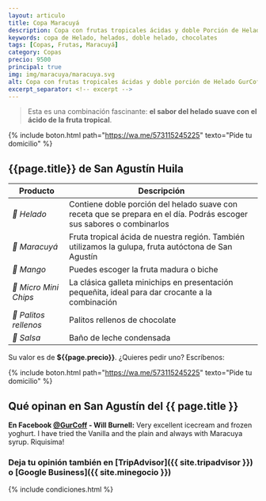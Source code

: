 ```yaml
---
layout: articulo
title: Copa Maracuyá
description: Copa con frutas tropicales ácidas y doble Porción de Helado Suave
keywords: copa de Helado, helados, doble helado, chocolates
tags: [Copas, Frutas, Maracuyá]
category: Copas
precio: 9500
principal: true
img: img/maracuya/maracuya.svg
alt: Copa con frutas tropicales ácidas y doble porción de Helado GurCoff
excerpt_separator: <!-- excerpt -->
---
```

>Esta es una combinación fascinante: **el sabor del helado suave con el ácido de la fruta tropical**.

<!-- excerpt -->

{% include boton.html path="https://wa.me/573115245225" texto="Pide tu domicilio" %}

## {{page.title}} de San Agustín Huila

| Producto | Descripción |
| ----------- | ------ |
| *🍦 Helado* | Contiene doble porción del helado suave con receta que se prepara en el día. Podrás escoger sus sabores o combinarlos |
| *🍋 Maracuyá* | Fruta tropical ácida de nuestra región. También utilizamos la gulupa, fruta autóctona de San Agustín |
| *🥭 Mango* | Puedes escoger la fruta madura o biche |
| *🍪 Micro Mini Chips* | La clásica galleta minichips en presentación pequeñita, ideal para dar crocante a la combinación |
| *🥖 Palitos rellenos* | Palitos rellenos de chocolate |
| *🍶 Salsa* | Baño de leche condensada |

Su valor es de **${{page.precio}}**. ¿Quieres pedir uno? Escríbenos:

{% include boton.html path="https://wa.me/573115245225" texto="Pide tu domicilio" %}

## Qué opinan en San Agustín del {{ page.title }}

**En Facebook [@GurCoff]({{site.facebook}}) - Will Burnell:** Very excellent icecream and frozen yoghurt. I have tried the Vanilla and the plain and always with Maracuya syrup. Riquisima!

### Deja tu opinión también en [TripAdvisor]({{ site.tripadvisor }}) o [Google Business]({{ site.minegocio }})

{% include condiciones.html %}
